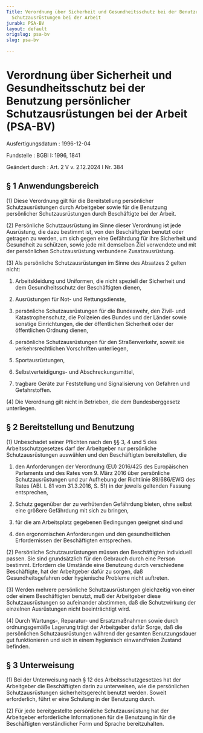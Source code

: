 ```yaml
---
Title: Verordnung über Sicherheit und Gesundheitsschutz bei der Benutzung persönlicher
  Schutzausrüstungen bei der Arbeit
jurabk: PSA-BV
layout: default
origslug: psa-bv
slug: psa-bv

---
```


# Verordnung über Sicherheit und Gesundheitsschutz bei der Benutzung persönlicher Schutzausrüstungen bei der Arbeit (PSA-BV)

Ausfertigungsdatum
:   1996-12-04

Fundstelle
:   BGBl I: 1996, 1841

Geändert durch
:   Art. 2 V v. 2.12.2024 I Nr. 384



## § 1 Anwendungsbereich

(1) Diese Verordnung gilt für die Bereitstellung persönlicher Schutzausrüstungen durch Arbeitgeber sowie für die Benutzung persönlicher Schutzausrüstungen durch Beschäftigte bei der Arbeit.

(2) Persönliche Schutzausrüstung im Sinne dieser Verordnung ist jede Ausrüstung, die dazu bestimmt ist, von den Beschäftigten benutzt oder getragen zu werden, um sich gegen eine Gefährdung für ihre Sicherheit und Gesundheit zu schützen, sowie jede mit demselben Ziel verwendete und mit der persönlichen Schutzausrüstung verbundene Zusatzausrüstung.

(3) Als persönliche Schutzausrüstungen im Sinne des Absatzes 2 gelten nicht:

1.  Arbeitskleidung und Uniformen, die nicht speziell der Sicherheit und dem Gesundheitsschutz der Beschäftigten dienen,


2.  Ausrüstungen für Not- und Rettungsdienste,


3.  persönliche Schutzausrüstungen für die Bundeswehr, den Zivil- und Katastrophenschutz, die Polizeien des Bundes und der Länder sowie sonstige Einrichtungen, die der öffentlichen Sicherheit oder der öffentlichen Ordnung dienen,


4.  persönliche Schutzausrüstungen für den Straßenverkehr, soweit sie verkehrsrechtlichen Vorschriften unterliegen,


5.  Sportausrüstungen,


6.  Selbstverteidigungs- und Abschreckungsmittel,


7.  tragbare Geräte zur Feststellung und Signalisierung von Gefahren und Gefahrstoffen.




(4) Die Verordnung gilt nicht in Betrieben, die dem Bundesberggesetz unterliegen.


## § 2 Bereitstellung und Benutzung

(1) Unbeschadet seiner Pflichten nach den §§ 3, 4 und 5 des Arbeitsschutzgesetzes darf der Arbeitgeber nur persönliche Schutzausrüstungen auswählen und den Beschäftigten bereitstellen, die

1.  den Anforderungen der Verordnung (EU) 2016/425 des Europäischen Parlaments und des Rates vom 9. März 2016 über persönliche Schutzausrüstungen und zur Aufhebung der Richtlinie 89/686/EWG des Rates (ABl. L 81 vom 31.3.2016, S. 51) in der jeweils geltenden Fassung entsprechen,


2.  Schutz gegenüber der zu verhütenden Gefährdung bieten, ohne selbst eine größere Gefährdung mit sich zu bringen,


3.  für die am Arbeitsplatz gegebenen Bedingungen geeignet sind und


4.  den ergonomischen Anforderungen und den gesundheitlichen Erfordernissen der Beschäftigten entsprechen.




(2) Persönliche Schutzausrüstungen müssen den Beschäftigten individuell passen. Sie sind grundsätzlich für den Gebrauch durch eine Person bestimmt. Erfordern die Umstände eine Benutzung durch verschiedene Beschäftigte, hat der Arbeitgeber dafür zu sorgen, daß Gesundheitsgefahren oder hygienische Probleme nicht auftreten.

(3) Werden mehrere persönliche Schutzausrüstungen gleichzeitig von einer oder einem Beschäftigten benutzt, muß der Arbeitgeber diese Schutzausrüstungen so aufeinander abstimmen, daß die Schutzwirkung der einzelnen Ausrüstungen nicht beeinträchtigt wird.

(4) Durch Wartungs-, Reparatur- und Ersatzmaßnahmen sowie durch ordnungsgemäße Lagerung trägt der Arbeitgeber dafür Sorge, daß die persönlichen Schutzausrüstungen während der gesamten Benutzungsdauer gut funktionieren und sich in einem hygienisch einwandfreien Zustand befinden.


## § 3 Unterweisung

(1) Bei der Unterweisung nach § 12 des Arbeitsschutzgesetzes hat der Arbeitgeber die Beschäftigten darin zu unterweisen, wie die persönlichen Schutzausrüstungen sicherheitsgerecht benutzt werden. Soweit erforderlich, führt er eine Schulung in der Benutzung durch.

(2) Für jede bereitgestellte persönliche Schutzausrüstung hat der Arbeitgeber erforderliche Informationen für die Benutzung in für die Beschäftigten verständlicher Form und Sprache bereitzuhalten.

